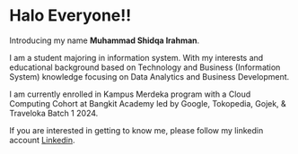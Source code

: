 # Halo Everyone!! 

Introducing my name **Muhammad Shidqa Irahman**.<br>

I am a student majoring in information system. With my interests and educational background based on Technology and Business (Information System) knowledge focusing on Data Analytics and Business Development.<br>

I am currently enrolled in Kampus Merdeka program with a Cloud Computing Cohort at Bangkit Academy led by Google, Tokopedia, Gojek, & Traveloka Batch 1 2024.

If you are interested in getting to know me, please follow my linkedin account [Linkedin](https://www.linkedin.com/in/muhammadshidqairahman/).
